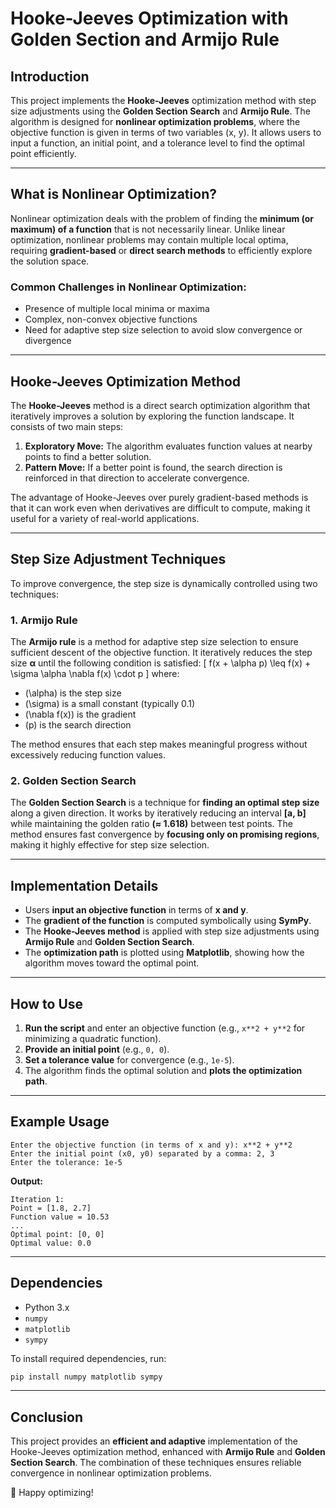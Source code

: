 # Hooke-Jeeves Optimization with Golden Section and Armijo Rule

## Introduction
This project implements the **Hooke-Jeeves** optimization method with step size adjustments using the **Golden Section Search** and **Armijo Rule**. The algorithm is designed for **nonlinear optimization problems**, where the objective function is given in terms of two variables (x, y). It allows users to input a function, an initial point, and a tolerance level to find the optimal point efficiently.

---
## What is Nonlinear Optimization?
Nonlinear optimization deals with the problem of finding the **minimum (or maximum) of a function** that is not necessarily linear. Unlike linear optimization, nonlinear problems may contain multiple local optima, requiring **gradient-based** or **direct search methods** to efficiently explore the solution space.

### Common Challenges in Nonlinear Optimization:
- Presence of multiple local minima or maxima
- Complex, non-convex objective functions
- Need for adaptive step size selection to avoid slow convergence or divergence

---
## Hooke-Jeeves Optimization Method
The **Hooke-Jeeves** method is a direct search optimization algorithm that iteratively improves a solution by exploring the function landscape. It consists of two main steps:
1. **Exploratory Move:** The algorithm evaluates function values at nearby points to find a better solution.
2. **Pattern Move:** If a better point is found, the search direction is reinforced in that direction to accelerate convergence.

The advantage of Hooke-Jeeves over purely gradient-based methods is that it can work even when derivatives are difficult to compute, making it useful for a variety of real-world applications.

---
## Step Size Adjustment Techniques
To improve convergence, the step size is dynamically controlled using two techniques:

### 1. Armijo Rule
The **Armijo rule** is a method for adaptive step size selection to ensure sufficient descent of the objective function. It iteratively reduces the step size **α** until the following condition is satisfied:
\[ f(x + \alpha p) \leq f(x) + \sigma \alpha \nabla f(x) \cdot p \]
where:
- \(\alpha\) is the step size
- \(\sigma\) is a small constant (typically 0.1)
- \(\nabla f(x)\) is the gradient
- \(p\) is the search direction

The method ensures that each step makes meaningful progress without excessively reducing function values.

### 2. Golden Section Search
The **Golden Section Search** is a technique for **finding an optimal step size** along a given direction. It works by iteratively reducing an interval **[a, b]** while maintaining the golden ratio **(≈ 1.618)** between test points. The method ensures fast convergence by **focusing only on promising regions**, making it highly effective for step size selection.

---
## Implementation Details
- Users **input an objective function** in terms of **x and y**.
- The **gradient of the function** is computed symbolically using **SymPy**.
- The **Hooke-Jeeves method** is applied with step size adjustments using **Armijo Rule** and **Golden Section Search**.
- The **optimization path** is plotted using **Matplotlib**, showing how the algorithm moves toward the optimal point.

---
## How to Use
1. **Run the script** and enter an objective function (e.g., `x**2 + y**2` for minimizing a quadratic function).
2. **Provide an initial point** (e.g., `0, 0`).
3. **Set a tolerance value** for convergence (e.g., `1e-5`).
4. The algorithm finds the optimal solution and **plots the optimization path**.

---
## Example Usage
```
Enter the objective function (in terms of x and y): x**2 + y**2
Enter the initial point (x0, y0) separated by a comma: 2, 3
Enter the tolerance: 1e-5
```
**Output:**
```
Iteration 1:
Point = [1.8, 2.7]
Function value = 10.53
...
Optimal point: [0, 0]
Optimal value: 0.0
```

---
## Dependencies
- Python 3.x
- `numpy`
- `matplotlib`
- `sympy`

To install required dependencies, run:
```bash
pip install numpy matplotlib sympy
```

---
## Conclusion
This project provides an **efficient and adaptive** implementation of the Hooke-Jeeves optimization method, enhanced with **Armijo Rule** and **Golden Section Search**. The combination of these techniques ensures reliable convergence in nonlinear optimization problems.

🚀 Happy optimizing!

